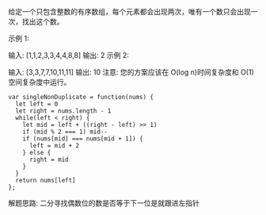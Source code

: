 给定一个只包含整数的有序数组，每个元素都会出现两次，唯有一个数只会出现一次，找出这个数。

示例 1:

输入: [1,1,2,3,3,4,4,8,8]
输出: 2
示例 2:

输入: [3,3,7,7,10,11,11]
输出: 10
注意: 您的方案应该在 O(log n)时间复杂度和 O(1)空间复杂度中运行。

```
var singleNonDuplicate = function(nums) {
  let left = 0
  let right = nums.length - 1
  while(left < right) {
    let mid = left + ((right - left) >> 1)
    if (mid % 2 === 1) mid--
    if (nums[mid] === nums[mid + 1]) {
      left = mid + 2
    } else {
      right = mid
    }
  }
  return nums[left]
};
```

解题思路: 二分寻找偶数位的数是否等于下一位是就跟进左指针